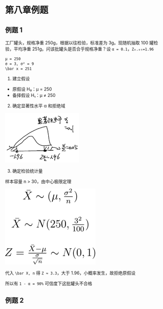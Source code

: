 # 第八章例题

## 例题 1

工厂罐头，规格净重 250g，根据以往检验，标准差为 3g。现随机抽取 100 罐检验，平均净重 251g。问该批罐头是否合乎规格净重？设 `α = 0.1`，`Z₀.₀₅=1.96`

```
μ = 250
σ = 3, σ² = 9
\bar x = 251
```

1. 建立假设

- 原假设 H₀：μ = 250
- 备择假设 H₁：μ ≠ 250

2. 确定显著性水平 α 和拒绝域

![X2120102.04183.08.01.png](../img/X2120102.04183.08.01.png)

3. 确定检验统计量

样本容量 n > 30，由中心极限定理

![Z](../img/X2120102.04183.08.02.svg)

代入 `\bar X, n` 得 `Z ≈ 3.3`，大于 1.96，小概率发生，故拒绝原假设

所以有 `1 - α = 90%` 可信度下这批罐头不合格

## 例题 2


